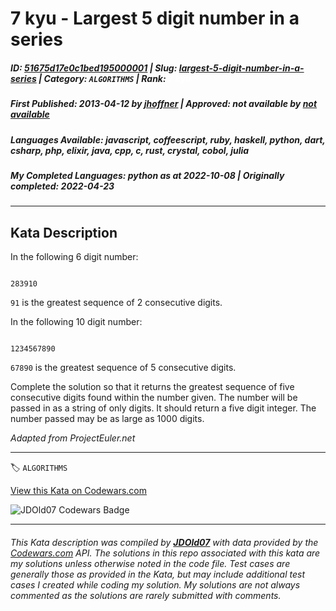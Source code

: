 # 7 kyu - Largest 5 digit number in a series

##### **ID**: [51675d17e0c1bed195000001](https://www.codewars.com/kata/51675d17e0c1bed195000001) | **Slug**: [largest-5-digit-number-in-a-series](https://www.codewars.com/kata/51675d17e0c1bed195000001) | **Category**: `ALGORITHMS` | **Rank**: <span style="color:white">7 kyu</span>

##### **First Published**: 2013-04-12 ***by*** [jhoffner](https://www.codewars.com/users/jhoffner) | **Approved**: *not available* ***by*** [*not available*](*https://www.codewars.com*)

##### **Languages Available**: javascript, coffeescript, ruby, haskell, python, dart, csharp, php, elixir, java, cpp, c, rust, crystal, cobol, julia

##### **My Completed Languages**: python ***as at*** 2022-10-08 | **Originally completed**: 2022-04-23

---

## Kata Description


In the following 6 digit number:



```

283910

```



`91` is the greatest sequence of 2 consecutive digits.



In the following 10 digit number:

```

1234567890

```



`67890` is the greatest sequence of 5 consecutive digits.



Complete the solution so that it returns the greatest sequence of five consecutive digits found within the number given. The number will be passed in as a string of only digits. It should return a five digit integer. The number passed may be as large as 1000 digits. 



*Adapted from ProjectEuler.net*

---


🏷 `ALGORITHMS`


[View this Kata on Codewars.com](https://www.codewars.com/kata/51675d17e0c1bed195000001)

![](https://www.codewars.com/users/jdold07/badges/large "JDOld07 Codewars Badge")

---

###### *This Kata description was compiled by [**JDOld07**](https://tpstech.dev) with data provided by the [Codewars.com](https://www.codewars.com) API.  The solutions in this repo associated with this kata are my solutions unless otherwise noted in the code file.  Test cases are generally those as provided in the Kata, but may include additional test cases I created while coding my solution.  My solutions are not always commented as the solutions are rarely submitted with comments.*
